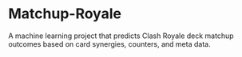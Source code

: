 # Matchup-Royale
A machine learning project that predicts Clash Royale deck matchup outcomes based on card synergies, counters, and meta data.
